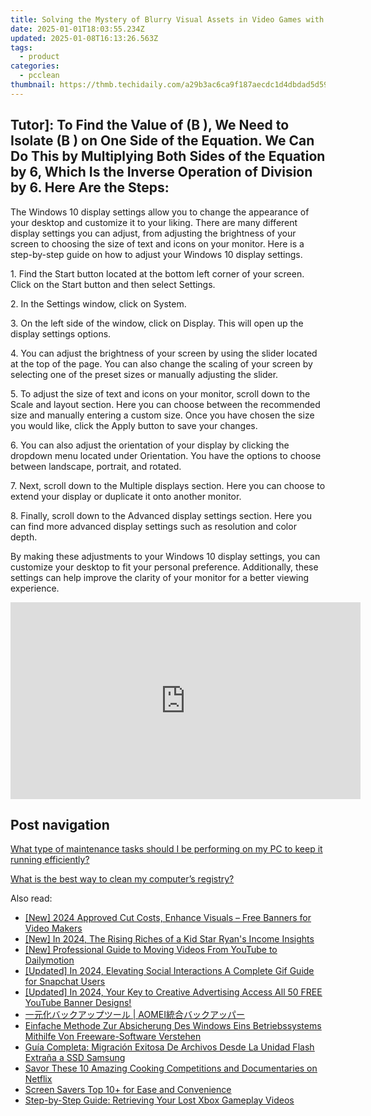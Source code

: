 ```yaml
---
title: Solving the Mystery of Blurry Visual Assets in Video Games with YL Software Expertise
date: 2025-01-01T18:03:55.234Z
updated: 2025-01-08T16:13:26.563Z
tags:
  - product
categories:
  - pcclean
thumbnail: https://thmb.techidaily.com/a29b3ac6ca9f187aecdc1d4dbdad5d59450793de0cab9f35e7f80c9b2a8a933d.png
---
```


## Tutor]: To Find the Value of \(B \), We Need to Isolate \(B \) on One Side of the Equation. We Can Do This by Multiplying Both Sides of the Equation by 6, Which Is the Inverse Operation of Division by 6. Here Are the Steps:

The Windows 10 display settings allow you to change the appearance of your desktop and customize it to your liking. There are many different display settings you can adjust, from adjusting the brightness of your screen to choosing the size of text and icons on your monitor. Here is a step-by-step guide on how to adjust your Windows 10 display settings. 

1\. Find the Start button located at the bottom left corner of your screen. Click on the Start button and then select Settings.

2\. In the Settings window, click on System.

3\. On the left side of the window, click on Display. This will open up the display settings options. 

4\. You can adjust the brightness of your screen by using the slider located at the top of the page. You can also change the scaling of your screen by selecting one of the preset sizes or manually adjusting the slider.

5\. To adjust the size of text and icons on your monitor, scroll down to the Scale and layout section. Here you can choose between the recommended size and manually entering a custom size. Once you have chosen the size you would like, click the Apply button to save your changes.

6\. You can also adjust the orientation of your display by clicking the dropdown menu located under Orientation. You have the options to choose between landscape, portrait, and rotated.

7\. Next, scroll down to the Multiple displays section. Here you can choose to extend your display or duplicate it onto another monitor.

8\. Finally, scroll down to the Advanced display settings section. Here you can find more advanced display settings such as resolution and color depth. 

By making these adjustments to your Windows 10 display settings, you can customize your desktop to fit your personal preference. Additionally, these settings can help improve the clarity of your monitor for a better viewing experience.

<!-- affiliate ads begin -->
<iframe width="560" height="315" src="https://www.youtube.com/embed/4YCkNXJjC3c?si=9Tn8KiqKGTZi1o7E" title="YouTube video player" frameborder="0" allow="accelerometer; autoplay; clipboard-write; encrypted-media; gyroscope; picture-in-picture; web-share" referrerpolicy="strict-origin-when-cross-origin" allowfullscreen></iframe>
<!-- affiliate ads end -->

## Post navigation

[What type of maintenance tasks should I be performing on my PC to keep it running efficiently?](https://tools.techidaily.com/pcclean/products/)

[What is the best way to clean my computer’s registry?](https://tools.techidaily.com/pcclean/products/)

<ins class="adsbygoogle"
     style="display:block"
     data-ad-format="autorelaxed"
     data-ad-client="ca-pub-7571918770474297"
     data-ad-slot="1223367746"></ins>

<ins class="adsbygoogle"
     style="display:block"
     data-ad-client="ca-pub-7571918770474297"
     data-ad-slot="8358498916"
     data-ad-format="auto"
     data-full-width-responsive="true"></ins>

<span class="atpl-alsoreadstyle">Also read:</span>
<div><ul>
<li><a href="https://youtube-zero.techidaily.com/024-approved-cut-costs-enhance-visuals-free-banners-for-video-makers/"><u>[New] 2024 Approved Cut Costs, Enhance Visuals – Free Banners for Video Makers</u></a></li>
<li><a href="https://youtube-tips.techidaily.com/n-2024-the-rising-riches-of-a-kid-star-ryans-income-insights/"><u>[New] In 2024, The Rising Riches of a Kid Star Ryan's Income Insights</u></a></li>
<li><a href="https://youtube-data.techidaily.com/rofessional-guide-to-moving-videos-from-youtube-to-dailymotion/"><u>[New] Professional Guide to Moving Videos From YouTube to Dailymotion</u></a></li>
<li><a href="https://snapchat-videos.techidaily.com/updated-in-2024-elevating-social-interactions-a-complete-gif-guide-for-snapchat-users/"><u>[Updated] In 2024, Elevating Social Interactions A Complete Gif Guide for Snapchat Users</u></a></li>
<li><a href="https://youtube-tips.techidaily.com/ed-in-2024-your-key-to-creative-advertising-access-all-50-free-youtube-banner-designs/"><u>[Updated] In 2024, Your Key to Creative Advertising Access All 50 FREE YouTube Banner Designs!</u></a></li>
<li><a href="https://discover-amazing.techidaily.com/1728507869335-aomei/"><u>一元化バックアップツール | AOMEI統合バックアッパー</u></a></li>
<li><a href="https://discover-amazing.techidaily.com/einfache-methode-zur-absicherung-des-windows-eins-betriebssystems-mithilfe-von-freeware-software-verstehen/"><u>Einfache Methode Zur Absicherung Des Windows Eins Betriebssystems Mithilfe Von Freeware-Software Verstehen</u></a></li>
<li><a href="https://discover-amazing.techidaily.com/guia-completa-migracion-exitosa-de-archivos-desde-la-unidad-flash-extrana-a-ssd-samsung/"><u>Guía Completa: Migración Exitosa De Archivos Desde La Unidad Flash Extraña a SSD Samsung</u></a></li>
<li><a href="https://techtrends.techidaily.com/savor-these-10-amazing-cooking-competitions-and-documentaries-on-netflix/"><u>Savor These 10 Amazing Cooking Competitions and Documentaries on Netflix</u></a></li>
<li><a href="https://screen-activity-recording.techidaily.com/screen-savers-top-10plus-for-ease-and-convenience/"><u>Screen Savers Top 10+ for Ease and Convenience</u></a></li>
<li><a href="https://discover-amazing.techidaily.com/step-by-step-guide-retrieving-your-lost-xbox-gameplay-videos/"><u>Step-by-Step Guide: Retrieving Your Lost Xbox Gameplay Videos</u></a></li>
</ul></div>

